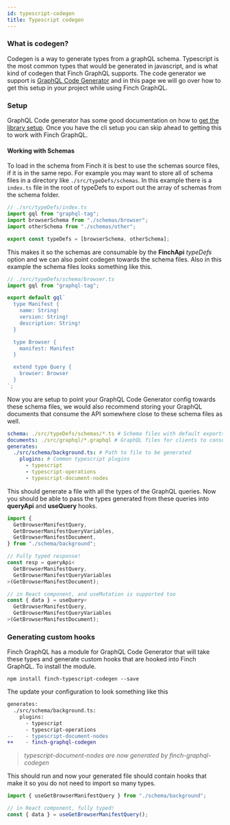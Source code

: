 ```yaml
---
id: typescript-codegen
title: Typescript codegen
---
```


### What is codegen?

Codegen is a way to generate types from a graphQL schema. Typescript is the most common types that would be generated in javascript, and is what kind of codegen that Finch GraphQL supports. The code generator we support is [GraphQL Code Generator](https://www.graphql-code-generator.com) and in this page we will go over how to get this setup in your project while using Finch GraphQL.

### Setup

GraphQL Code generator has some good documentation on how to [get the library setup](https://www.graphql-code-generator.com/docs/getting-started/installation). Once you have the cli setup you can skip ahead to getting this to work with Finch GraphQL.

#### Working with Schemas

To load in the schema from Finch it is best to use the schemas source files, if it is in the same repo. For example you may want to store all of schema files in a directory like `./src/typeDefs/schemas`. In this example there is a `index.ts` file in the root of typeDefs to export out the array of schemas from the schema folder.

```typescript
// ./src/typeDefs/index.ts
import gql from "graphql-tag";
import browserSchema from "./schemas/browser";
import otherSchema from "./schemas/other";

export const typeDefs = [browserSchema, otherSchema];
```

This makes it so the schemas are consumable by the **FinchApi** _typeDefs_ option and we can also point codegen towards the schema files. Also in this example the schema files looks something like this.

```typescript
// ./src/typeDefs/schema/browser.ts
import gql from "graphql-tag";

export default gql`
  type Manifest {
    name: String!
    version: String!
    description: String!
  }

  type Browser {
    manifest: Manifest
  }

  extend type Query {
    browser: Browser
  }
`;
```

Now you are setup to point your GraphQL Code Generator config towards these schema files, we would also recommend storing your GraphQL documents that consume the API somewhere close to these schema files as well.

```yaml
schema: ./src/typeDefs/schemas/*.ts # Schema files with default exports
documents: ./src/graphql/*.graphql # GraphQL files for clients to consume
generates:
  ./src/schema/background.ts: # Path to file to be generated
    plugins: # Common typescript plugins
      - typescript
      - typescript-operations
      - typescript-document-nodes
```

This should generate a file with all the types of the GraphQL queries. Now you should be able to pass the types generated from these queries into **queryApi** and **useQuery** hooks.

```typescript
import {
  GetBrowserManifestQuery,
  GetBrowserManifestQueryVariables,
  GetBrowserManifestDocument,
} from "./schema/background";

// Fully typed response!
const resp = queryApi<
  GetBrowserManifestQuery,
  GetBrowserManifestQueryVariables
>(GetBrowserManifestDocument);

// in React component, and useMutation is supported too
const { data } = useQuery<
  GetBrowserManifestQuery,
  GetBrowserManifestQueryVariables
>(GetBrowserManifestDocument);
```

### Generating custom hooks

Finch GraphQL has a module for GraphQL Code Generator that will take these types and generate custom hooks that are hooked into Finch GraphQL. To install the module.

```shell
npm install finch-typescript-codegen --save
```

The update your configuration to look something like this

```diff
generates:
  ./src/schema/background.ts:
    plugins:
      - typescript
      - typescript-operations
--    - typescript-document-nodes
++    - finch-graphql-codegen
```

> _typescript-document-nodes are now generated by finch-graphql-codegen_

This should run and now your generated file should contain hooks that make it so you do not need to import so many types.

```typescript
import { useGetBrowserManifestQuery } from "./schema/background";

// in React component, fully typed!
const { data } = useGetBrowserManifestQuery();
```

